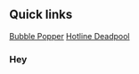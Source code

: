## Quick links

[Bubble Popper](https://elcheguapo.github.io/CART263/excercises/bubble-popper/)
[Hotline Deadpool](https://elcheguapo.github.io/CART263/Projects/project1/)

### Hey

